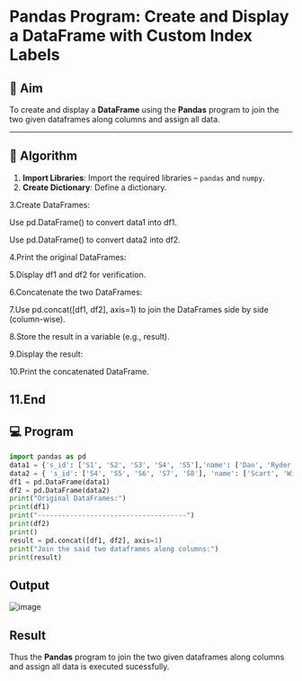 # Pandas Program: Create and Display a DataFrame with Custom Index Labels

## 🎯 Aim

To create and display a **DataFrame** using the **Pandas** program to join the two given dataframes along columns and assign all data.

---

## 🧠 Algorithm

1. **Import Libraries**: Import the required libraries – `pandas` and `numpy`.
2. **Create Dictionary**: Define a dictionary.

3.Create DataFrames:

Use pd.DataFrame() to convert data1 into df1.

Use pd.DataFrame() to convert data2 into df2.

4.Print the original DataFrames:

5.Display df1 and df2 for verification.

6.Concatenate the two DataFrames:

7.Use pd.concat([df1, df2], axis=1) to join the DataFrames side by side (column-wise).

8.Store the result in a variable (e.g., result).

9.Display the result:

10.Print the concatenated DataFrame.

11.End
---

## 💻 Program
``` python
import pandas as pd
data1 = {'s_id': ['S1', 'S2', 'S3', 'S4', 'S5'],'name': ['Dan', 'Ryder', 'Bryce', 'Bernal', 'Kwame'], 'marks': [200, 210, 190, 222, 199]}
data2 = { 's_id': ['S4', 'S5', 'S6', 'S7', 'S8'], 'name': ['Scart', 'Willy', 'Dani', 'Kaise', 'Madeeha'], 'marks': [201, 200, 198, 219, 201]}
df1 = pd.DataFrame(data1)
df2 = pd.DataFrame(data2)
print("Original DataFrames:")
print(df1)
print("-------------------------------------")
print(df2)
print()
result = pd.concat([df1, df2], axis=1)
print("Join the said two dataframes along columns:")
print(result)
```
## Output
![image](https://github.com/user-attachments/assets/969e348d-b477-480c-9f9e-d8f9bcede795)

## Result
Thus the **Pandas** program to join the two given dataframes along columns and assign all data is executed sucessfully.
